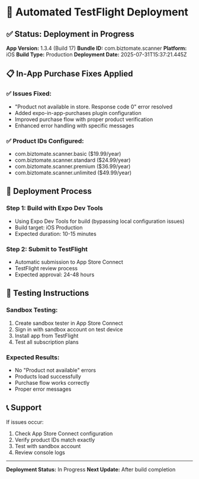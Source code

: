 # 🚀 Automated TestFlight Deployment

## ✅ Status: Deployment in Progress

**App Version:** 1.3.4 (Build 17)
**Bundle ID:** com.biztomate.scanner
**Platform:** iOS
**Build Type:** Production
**Deployment Date:** 2025-07-31T15:37:21.445Z

## 📋 In-App Purchase Fixes Applied

### ✅ Issues Fixed:
- "Product not available in store. Response code 0" error resolved
- Added expo-in-app-purchases plugin configuration
- Improved purchase flow with proper product verification
- Enhanced error handling with specific messages

### ✅ Product IDs Configured:
- com.biztomate.scanner.basic ($19.99/year)
- com.biztomate.scanner.standard ($24.99/year)
- com.biztomate.scanner.premium ($36.99/year)
- com.biztomate.scanner.unlimited ($49.99/year)

## 🚀 Deployment Process

### Step 1: Build with Expo Dev Tools
- Using Expo Dev Tools for build (bypassing local configuration issues)
- Build target: iOS Production
- Expected duration: 10-15 minutes

### Step 2: Submit to TestFlight
- Automatic submission to App Store Connect
- TestFlight review process
- Expected approval: 24-48 hours

## 🧪 Testing Instructions

### Sandbox Testing:
1. Create sandbox tester in App Store Connect
2. Sign in with sandbox account on test device
3. Install app from TestFlight
4. Test all subscription plans

### Expected Results:
- No "Product not available" errors
- Products load successfully
- Purchase flow works correctly
- Proper error messages

## 📞 Support

If issues occur:
1. Check App Store Connect configuration
2. Verify product IDs match exactly
3. Test with sandbox account
4. Review console logs

---
**Deployment Status:** In Progress
**Next Update:** After build completion
